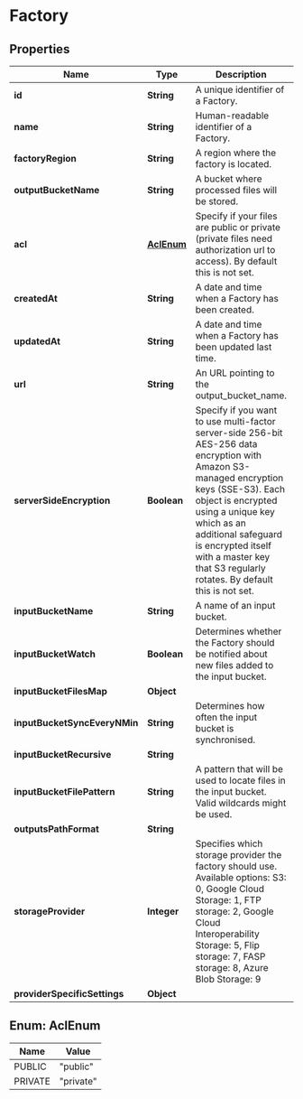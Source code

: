 
# Factory

## Properties
Name | Type | Description | Notes
------------ | ------------- | ------------- | -------------
**id** | **String** | A unique identifier of a Factory. |  [optional]
**name** | **String** | Human-readable identifier of a Factory. |  [optional]
**factoryRegion** | **String** | A region where the factory is located. |  [optional]
**outputBucketName** | **String** | A bucket where processed files will be stored. |  [optional]
**acl** | [**AclEnum**](#AclEnum) | Specify if your files are public or private (private files need authorization url to access). By default this is not set. |  [optional]
**createdAt** | **String** | A date and time when a Factory has been created. |  [optional]
**updatedAt** | **String** | A date and time when a Factory has been updated last time. |  [optional]
**url** | **String** | An URL pointing to the output_bucket_name. |  [optional]
**serverSideEncryption** | **Boolean** | Specify if you want to use multi-factor server-side 256-bit AES-256 data encryption with Amazon S3-managed encryption keys (SSE-S3). Each object is encrypted using a unique key which as an additional safeguard is encrypted itself with a master key that S3 regularly rotates. By default this is not set. |  [optional]
**inputBucketName** | **String** | A name of an input bucket. |  [optional]
**inputBucketWatch** | **Boolean** | Determines whether the Factory should be notified about new files added to the input bucket. |  [optional]
**inputBucketFilesMap** | **Object** |  |  [optional]
**inputBucketSyncEveryNMin** | **String** | Determines how often the input bucket is synchronised. |  [optional]
**inputBucketRecursive** | **String** |  |  [optional]
**inputBucketFilePattern** | **String** | A pattern that will be used to locate files in the input bucket. Valid wildcards might be used. |  [optional]
**outputsPathFormat** | **String** |  |  [optional]
**storageProvider** | **Integer** | Specifies which storage provider the factory should use. Available options: S3: 0, Google Cloud Storage: 1, FTP storage: 2, Google Cloud Interoperability Storage: 5, Flip storage: 7, FASP storage: 8, Azure Blob Storage: 9 |  [optional]
**providerSpecificSettings** | **Object** |  |  [optional]


<a name="AclEnum"></a>
## Enum: AclEnum
Name | Value
---- | -----
PUBLIC | &quot;public&quot;
PRIVATE | &quot;private&quot;



